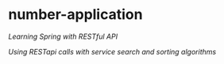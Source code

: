 # number-application

*Learning Spring with RESTful API*


*Using RESTapi calls with service search and sorting algorithms*
